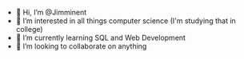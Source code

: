 - 👋 Hi, I’m @Jimminent
- 👀 I’m interested in all things computer science (I'm studying that in college)
- 🌱 I’m currently learning SQL and Web Development
- 💞️ I’m looking to collaborate on anything

<!---
Jimminent/Jimminent is a ✨ special ✨ repository because its `README.md` (this file) appears on your GitHub profile.
You can click the Preview link to take a look at your changes.
--->
